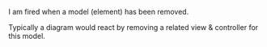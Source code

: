 I am fired when a model (element) has been removed.

Typically a diagram would react by removing a related view & controller for this model.